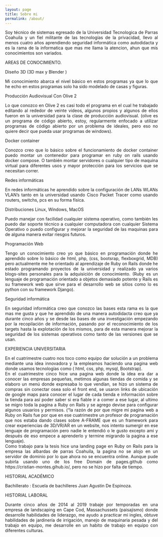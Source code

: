 ```yaml
---
layout: page
title: Sobre mi 
permalink: /about/
---
```


<div style="text-align: justify">
Soy técnico de sistemas egresado de la Universidad Tecnologica de Parras Coahuila y un fiel militante de las tecnologías de la privacidad,  llevo al menos cuatro años aprendiendo seguridad informática como autodidacta y es la rama de la informatica que mas me llama la atencion, ahun que mis conocimientos son variados. 
</div>


AREAS DE CONOCIMIENTO.

Diseño 3D (3D max y Blender )

<div style="text-align: justify">
Mi conocimiento abarca el nivel básico en estos programas ya que lo que
he echo en estos programas solo ha sido modelado de casas y figuras.
</div>


Producción Audiovisual Con Olive 2

<div style="text-align: justify">
Lo que conozco en Olive 2 es casi todo el programa en el cual he trabajado editando al rededor de veinte videos, algunos propios y algunos de ellos fueron en la universidad para la clase de producción audiovisual. (olive es un programa de código abierto, estoy, regularmente enfocado a utilizar programas de código abierto por un problema de ideales, pero eso no quiere decir que pueda usar programas de windows).
</div>


Docker container 

<div style="text-align: justify">
Conozco creo que lo básico sobre el funcionamiento de docker container puedo montar un contenedor para programar en ruby on rails usando docker compose. O también montar servidores o cualquier tipo de maquina virtual para diferentes usos y mayor protección para los servicios que se necesitan correr.  
</div>


Redes informáticas

<div style="text-align: justify">
En redes informáticas he aprendido sobre la configuración de LANs WLANs VLAN’s tanto en la universidad usando Cisco Packet Tracer como usando routers, switchs, pcs en su forma física.
</div>


Distribuciones Linux, Windows, MacOS

<div style="text-align: justify">
Puedo manejar con facilidad cualquier sistema operativo, como también les puedo dar soporte técnico a cualquier computadora con cualquier Sistema Operativo o puedo configurar y mejorar la seguridad de las maquinas para de alguna manera evitar riesgos futuros. 
</div>



Programación Web 

<div style="text-align: justify">
Tengo un conocimiento creo yo que básico en programación donde he aprendido sobre lo básico de html, php, (css, bootsrap, flexboxgrid, MDB)   pero actualmente me he orientado al aprendizaje de Ruby on Rails donde he estado programando proyectos de la universidad y realizado ya varios blogs-sites personales para la adquisición de conocimiento. (Ruby es un lenguaje de programación orientado a objetos demasiado potente y Rails es su framework web que sirve para el desarrollo web se sitios como lo es python con su framework Django).
</div>



Seguridad informática

<div style="text-align: justify">
En seguridad informática  creo que conozco las bases esta rama es la que mas me gusta y que he aprendido de una manera autodidacta creo que ya durante cinco años y se  desde las bases de una investigación empezando por la recopilación de información, pasando por el reconocimiento de los targets hasta la explotación de los mismos, para de esta manera mejorar la seguridad de los sistemas operativos como tanto de las versiones que se usan. 
</div>


EXPERIENCIA UNIVERSITARIA

<div style="text-align: justify">
En el cuatrimestre cuatro nos toco como equipo dar solución a un problema mediante una idea innovadora y la empleamos haciendo una pagina web donde usamos tecnologías como ( html, css, php, mysql, Bootstrap). 
</div>

<div style="text-align: justify">
En el cuatrimestre cinco hice una pagina web donde la idea era dar a conocer las empresas pequeñas, metimos algunas tiendas de comida y se elaboro  un menú donde expresaba lo que vendían, se hizo un  sistema de compras sin conectar osea solo el front end, se usaron links de ubicación de google maps para conocer el lugar de cada tienda e información sobre la tienda para así poder saber si era fiable ir a comer a ese lugar, al ultimo se migro toda la pagina a Ruby on Rails y se agrego devise para configurar algunos usuarios y permisos. (“la razón de por que migre mi pagina web a Ruby on Rails fue por que en ese cuatrimestre un profesor de programación  que nos estaba dando clases sobre A-FRAME que es un framework para crear experiencias de 3D/VR/AR en un website, nos intento sumergir en ese lenguaje de programación pero nadie le entendió o le gusto excepto ami y después de eso empece a aprenderlo y termine migrando la pagina a ese lenguaje).
</div>

<div style="text-align: justify">
Como trabajo para la tesis hice una landing page en Ruby on Rails para la empresa las albardas de parras Coahuila, la pagina no se alojo en un servidor de dominio por lo que ahora no se encuentra online. Aunque pude subirla usando uno de los free Domain de pages.github como https://cristian-montes.gihub.io/, pero no se hizo por falta de tiempo. 
</div>

HISTORIAL ACADÉMICO

Bachillerato : Escuela de bachilleres Juan Agustin De Espinoza.

HISTORIAL LABORAL 

<div style="text-align: justify">
Durante cinco años de 2014 al 2019 trabaje por temporadas en una empresa de landscaping en Cape Cod, Massachussets (paisajismo) donde desarrolle habilidades de liderazgo, me ayudo a practicar mi ingles, obtuve habilidades de jardinería de irrigación, manejo de maquinaria pesada y del trabajo en equipo, me desarrolle en un habito de trabajo en equipo con diferentes culturas.
</div>
